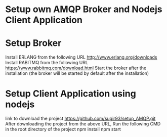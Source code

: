 # Setup own AMQP Broker and Nodejs Client Application 

# Setup Broker
Install ERLANG from the following URL
        http://www.erlang.org/downloads
Install RABITMQ from the following URL
        https://www.rabbitmq.com/download.html
Start the broker after the installation (the broker will be started by default after the installation)
        
# Setup Client Application using nodejs
link to download the project
    https://github.com/sugir93/setup_AMQP.git
After downloading the project from the above URL, Run the following CMD in the root directory of the project
    npm install
    npm start